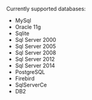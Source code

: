 Currently supported databases:

-   MySql
-   Oracle 11g
-   Sqlite
-   Sql Server 2000
-   Sql Server 2005
-   Sql Server 2008
-   Sql Server 2012
-   Sql Server 2014
-   PostgreSQL
-   Firebird
-   SqlServerCe
-   DB2

